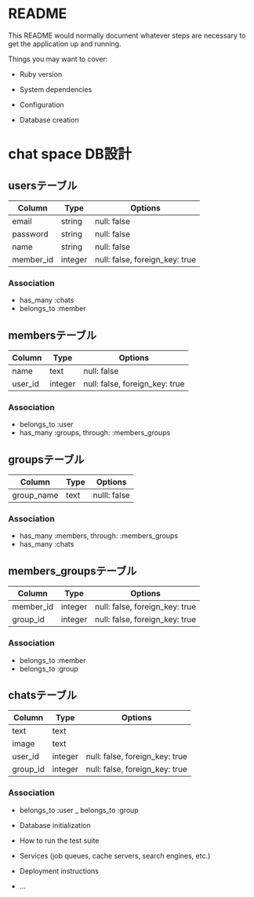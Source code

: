 # README

This README would normally document whatever steps are necessary to get the
application up and running.

Things you may want to cover:

* Ruby version

* System dependencies

* Configuration

* Database creation
# chat space DB設計
## usersテーブル
|Column|Type|Options|
|------|----|-------|
|email|string|null: false|
|password|string|null: false|
|name|string|null: false|
|member_id|integer|null: false, foreign_key: true|
### Association
- has_many :chats
- belongs_to :member

## membersテーブル
|Column|Type|Options|
|------|----|-------|
|name|text|null: false|
|user_id|integer|null: false, foreign_key: true|
### Association
- belongs_to :user
- has_many :groups, through:   :members_groups

## groupsテーブル
|Column|Type|Options|
|------|----|-------|
|group_name|text|nulll: false|

### Association
- has_many :members, through:   :members_groups
- has_many :chats


## members_groupsテーブル
|Column|Type|Options|
|------|----|-------|
|member_id|integer|null: false, foreign_key: true|
|group_id|integer|null: false, foreign_key: true|
### Association
- belongs_to :member
- belongs_to :group

## chatsテーブル
|Column|Type|Options|
|------|----|-------|
|text|text||
|image|text||
|user_id|integer|null: false, foreign_key: true|
|group_id|integer|null: false, foreign_key: true|
### Association
- belongs_to :user
_ belongs_to :group






* Database initialization

* How to run the test suite

* Services (job queues, cache servers, search engines, etc.)

* Deployment instructions

* ...
